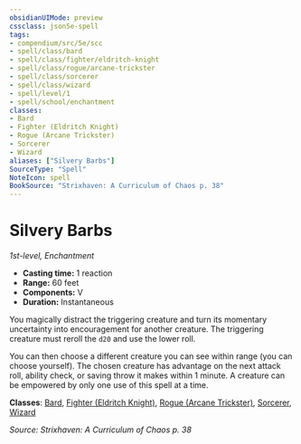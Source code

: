```yaml
---
obsidianUIMode: preview
cssclass: json5e-spell
tags:
- compendium/src/5e/scc
- spell/class/bard
- spell/class/fighter/eldritch-knight
- spell/class/rogue/arcane-trickster
- spell/class/sorcerer
- spell/class/wizard
- spell/level/1
- spell/school/enchantment
classes:
- Bard
- Fighter (Eldritch Knight)
- Rogue (Arcane Trickster)
- Sorcerer
- Wizard
aliases: ["Silvery Barbs"]
SourceType: "Spell"
NoteIcon: spell
BookSource: "Strixhaven: A Curriculum of Chaos p. 38"
---
```

# Silvery Barbs
*1st-level, Enchantment*  

- **Casting time:** 1 reaction
- **Range:** 60 feet
- **Components:** V
- **Duration:** Instantaneous

You magically distract the triggering creature and turn its momentary uncertainty into encouragement for another creature. The triggering creature must reroll the `d20` and use the lower roll.

You can then choose a different creature you can see within range (you can choose yourself). The chosen creature has advantage on the next attack roll, ability check, or saving throw it makes within 1 minute. A creature can be empowered by only one use of this spell at a time.

**Classes**: [Bard](/2-Mechanics/CLI/classes/bard.md), [Fighter (Eldritch Knight)](/2-Mechanics/CLI/classes/fighter-eldritch-knight.md), [Rogue (Arcane Trickster)](/2-Mechanics/CLI/classes/rogue-arcane-trickster.md), [Sorcerer](/2-Mechanics/CLI/classes/sorcerer.md), [Wizard](/2-Mechanics/CLI/classes/wizard.md)

*Source: Strixhaven: A Curriculum of Chaos p. 38*